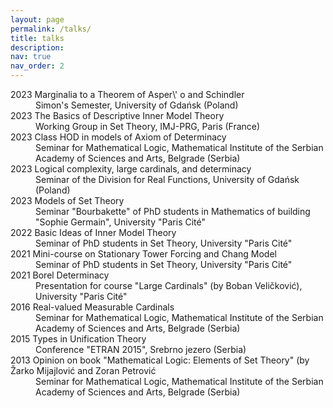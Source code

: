 ```yaml
---
layout: page
permalink: /talks/
title: talks
description:
nav: true
nav_order: 2
---
```

<dl>
<dt>2023 Marginalia to a Theorem of Asper\' o and Schindler</dt>
<dd>Simon's Semester, University of Gdańsk (Poland)
<dt>2023 The Basics of Descriptive Inner Model Theory</dt>
<dd>Working Group in Set Theory, IMJ-PRG, Paris (France)</dd>
<dt>2023 Class HOD in models of Axiom of Determinacy</dt>
<dd>Seminar for Mathematical Logic, Mathematical Institute of the Serbian Academy of Sciences and Arts, Belgrade (Serbia)</dd>
<dt>2023 Logical complexity, large cardinals, and determinacy</dt>
<dd>Seminar of the Division for Real Functions, University of Gdańsk (Poland)</dd>
<dt>2023 Models of Set Theory</dt>
<dd>Seminar "Bourbakette" of PhD students in Mathematics of building "Sophie Germain", University "Paris Cité"</dd>
<dt>2022 Basic Ideas of Inner Model Theory</dt>
<dd>Seminar of PhD students in Set Theory, University "Paris Cité"</dd>
<dt>2021 Mini-course on Stationary Tower Forcing and Chang Model</dt>
<dd>Seminar of PhD students in Set Theory, University "Paris Cité"</dd>
<dt>2021 Borel Determinacy</dt>
<dd>Presentation for course "Large Cardinals" (by Boban Veličković), University "Paris Cité"</dd>
<dt>2016 Real-valued Measurable Cardinals</dt>
<dd>Seminar for Mathematical Logic, Mathematical Institute of the Serbian Academy of Sciences and Arts, Belgrade (Serbia)</dd>
<dt>2015 Types in Unification Theory</dt>
<dd>Conference "ETRAN 2015", Srebrno jezero (Serbia)</dd>
<dt>2013 Opinion on book "Mathematical Logic: Elements of Set Theory" (by Žarko Mijajlović and Zoran Petrović</dt>
<dd>Seminar for Mathematical Logic, Mathematical Institute of the Serbian Academy of Sciences and Arts, Belgrade (Serbia)</dd>
</dl>
